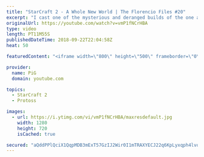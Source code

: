 ```yaml
---
title: "StarCraft 2 - A Whole New World | The Florencio Files #20"
excerpt: "I cast one of the mysterious and deranged builds of the one and only Florencio, the dude that invented the proxy nexus recall rush -- Watch live at https://www.twitch.tv/x5_pig"
originalUrl: https://youtube.com/watch?v=vmP1fNCrHBA
type: video
length: PT11M55S
publishedDateTime: 2018-09-22T22:04:58Z
heat: 50

featuredContent: "<iframe width=\"800\" height=\"500\" frameborder=\"0\" src=\"https://www.youtube.com/embed/vmP1fNCrHBA\" allow=\"accelerometer; autoplay; encrypted-media; gyroscope; picture-in-picture\" allowfullscreen></iframe>"

provider:
  name: PiG
  domain: youtube.com

topics:
  - StarCraft 2
  - Protoss

images:
  - url: https://i.ytimg.com/vi/vmP1fNCrHBA/maxresdefault.jpg
    width: 1280
    height: 720
    isCached: true

secured: "aQddPPlQciX1QqpMDB3mExT57GzIJ2Wir0I1mTRAXYECJ22q6KpLyxqph4lvqvxyOpHpcrmXoVqpJGDGJark/b9MtSaAqL4JqcrELbeFMYd4IqtJGmNfXIRz7Yi0YvjrzT1WM7mOqCOQmUG3Fja5gKarTT2NxDkn4/KZr3uC2HyKu2iWywLDP0W5UG/StlzEt2w7Yj12zRaDvD08JhAbSoopM17octsnbTxO7CmCVKYsxzc2RsfmS9qRbFzEUKvR9P2HMTQG6jU/hbAPFm6NFsg+3ntWalBoM4NPqMVDjD7jtwlQb6af3fch7zd/+qGbJZT2Z4vwi1VsB4ghdwLFi59NpzqIbgylUt6GhWdpP/y66xrzo74IJ6oe2WGKk/ggXaNgT6gsy87wok8qYaYr9v0hxaB9DMxT6XDxGLOla78=;tOpwsuTWpGjsDxVqefNhyg=="
---
```



